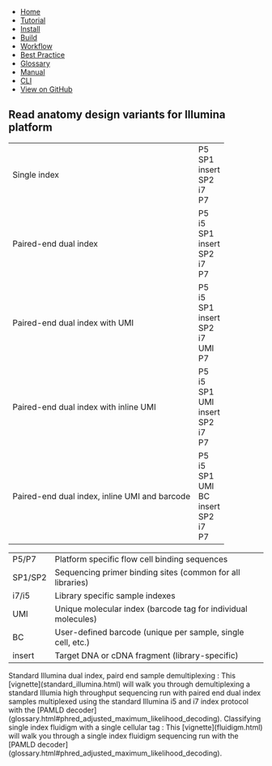<!--
    Pheniqs : PHilology ENcoder wIth Quality Statistics
    Copyright (C) 2018  Lior Galanti
    NYU Center for Genetics and System Biology

    Author: Lior Galanti <lior.galanti@nyu.edu>

    This program is free software: you can redistribute it and/or modify
    it under the terms of the GNU Affero General Public License as
    published by the Free Software Foundation, either version 3 of the
    License, or (at your option) any later version.

    This program is distributed in the hope that it will be useful,
    but WITHOUT ANY WARRANTY; without even the implied warranty of
    MERCHANTABILITY or FITNESS FOR A PARTICULAR PURPOSE.  See the
    GNU Affero General Public License for more details.

    You should have received a copy of the GNU Affero General Public License
    along with this program.  If not, see <http://www.gnu.org/licenses/>.
-->

<section id="navigation">
    <ul>
        <li><a                  href="/pheniqs/2.0/">Home</a></li>
        <li><a                  href="/pheniqs/2.0/tutorial.html">Tutorial</a></li>
        <li><a                  href="/pheniqs/2.0/install.html">Install</a></li>
        <li><a                  href="/pheniqs/2.0/build.html">Build</a></li>
        <li><a class="active"   href="/pheniqs/2.0/workflow.html">Workflow</a></li>
        <li><a                  href="/pheniqs/2.0/best_practices.html">Best Practice</a></li>
        <li><a                  href="/pheniqs/2.0/glossary.html">Glossary</a></li>
        <li><a                  href="/pheniqs/2.0/manual.html">Manual</a></li>
        <li><a                  href="/pheniqs/2.0/cli.html">CLI</a></li>
        <li><a class="github"   href="http://github.com/biosails/pheniqs">View on GitHub</a></li>
    </ul>
    <div class="clear" />
</section>

## Read anatomy design variants for Illumina platform
<!-- <p>&#8636;&#8637;</p> -->
<table class="diagram">
  <tr>
    <td class="description" >Single index</td>
    <td>
      <div class="read" id="single_index">
        <div class="binding_primer p5">P5</div>
        <div class="sequencing_primer">SP1</div>
        <div class="insert">insert</div>
        <div class="sequencing_primer">SP2</div>
        <div class="sample_barcode i7">i7</div>
        <div class="binding_primer p7">P7</div>
        <div class="clear"></div>
      </div>
    </td>
  </tr>
  <tr>
    <td class="description" >Paired-end dual index</td>
    <td>
      <div class="read" id="single_index">
        <div class="binding_primer p5">P5</div>
        <div class="sample_barcode i5">i5</div>
        <div class="sequencing_primer">SP1</div>
        <div class="insert">insert</div>
        <div class="sequencing_primer">SP2</div>
        <div class="sample_barcode i7">i7</div>
        <div class="binding_primer p7">P7</div>
        <div class="clear"></div>
      </div>
    </td>
  </tr>
  <tr>
    <td class="description" >Paired-end dual index with UMI</td>
    <td>
      <div class="read" id="single_index">
        <div class="binding_primer p5">P5</div>
        <div class="sample_barcode i5">i5</div>
        <div class="sequencing_primer">SP1</div>
        <div class="insert">insert</div>
        <div class="sequencing_primer">SP2</div>
        <div class="sample_barcode i7">i7</div>
        <div class="molecular_barcode">UMI</div>
        <div class="binding_primer p7">P7</div>
        <div class="clear"></div>
      </div>
    </td>
  </tr>
  <tr>
    <td class="description" >Paired-end dual index with inline UMI</td>
    <td>
      <div class="read" id="single_index">
        <div class="binding_primer p5">P5</div>
        <div class="sample_barcode i5">i5</div>
        <div class="sequencing_primer">SP1</div>
        <div class="molecular_barcode">UMI</div>
        <div class="insert">insert</div>
        <div class="sequencing_primer">SP2</div>
        <div class="sample_barcode i7">i7</div>
        <div class="binding_primer p7">P7</div>
        <div class="clear"></div>
      </div>
    </td>
  </tr>
  <tr>
    <td class="description" >Paired-end dual index, inline UMI and barcode</td>
    <td>
      <div class="read" id="single_index">
        <div class="binding_primer p5">P5</div>
        <div class="sample_barcode i5">i5</div>
        <div class="sequencing_primer">SP1</div>
        <div class="molecular_barcode">UMI</div>
        <div class="custom_barcode">BC</div>
        <div class="insert">insert</div>
        <div class="sequencing_primer">SP2</div>
        <div class="sample_barcode i7">i7</div>
        <div class="binding_primer p7">P7</div>
        <div class="clear"></div>
      </div>
    </td>
  </tr>
</table>

<table class="legend">
  <tr>
    <td class="label" ><span class="binding_primer p5">P5/P7</span></td>
    <td class="definition" >Platform specific flow cell binding sequences</td>
  </tr>
  <tr>
    <td class="label" ><span class="sequencing_primer">SP1/SP2</span></td>
    <td class="definition" >Sequencing primer binding sites (common for all libraries)</td>
  </tr>
  <tr>
    <td class="label" ><span class="sample_barcode">i7/i5</span></td>
    <td class="definition" >Library specific sample indexes</td>
  </tr>
  <tr>
    <td class="label" ><span class="molecular_barcode">UMI</span></td>
    <td class="definition" >Unique molecular index (barcode tag for individual molecules)</td>
  </tr>
  <tr>
    <td class="label" ><span class="custom_barcode">BC</span></td>
    <td class="definition" >User-defined barcode (unique per sample, single cell, etc.)</td>
  </tr>
  <tr>
    <td class="label" ><span class="insert">insert</span></td>
    <td class="definition" >Target DNA or cDNA fragment (library-specific)</td>
  </tr>
</table>


<a name="standard_illumina" />
Standard Illumina dual index, paird end sample demultiplexing
: This [vignette](standard_illumina.html) will walk you through demultiplexing a standard Illumia high throughput sequencing run with paired end dual index samples multiplexed using the standard Illumina i5 and i7 index protocol with the [PAMLD decoder](glossary.html#phred_adjusted_maximum_likelihood_decoding).

<a name="fluidigm" />
Classifying single index fluidigm with a single cellular tag
: This [vignette](fluidigm.html) will walk you through a single index fluidigm sequencing run with the [PAMLD decoder](glossary.html#phred_adjusted_maximum_likelihood_decoding).
